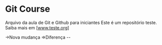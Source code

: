 # Git Course
Arquivo da aula de Git e Github para iniciantes
Este é um repositório teste.
Saiba mais em [www.teste.org]

->Nova mudança
=>Diferença --